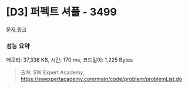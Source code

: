 # [D3] 퍼펙트 셔플 - 3499 

[문제 링크](https://swexpertacademy.com/main/code/problem/problemDetail.do?contestProbId=AWGsRbk6AQIDFAVW) 

### 성능 요약

메모리: 37,336 KB, 시간: 170 ms, 코드길이: 1,225 Bytes



> 출처: SW Expert Academy, https://swexpertacademy.com/main/code/problem/problemList.do